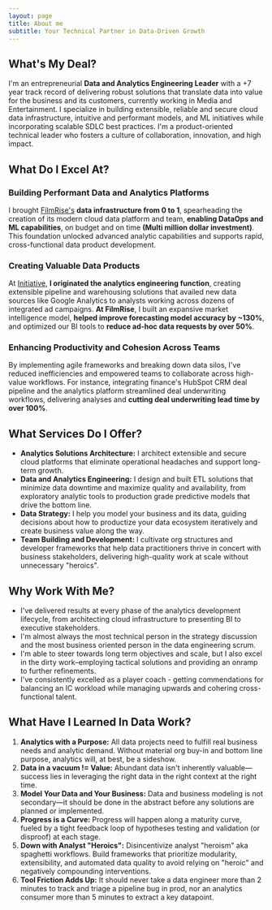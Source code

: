 ```yaml
---
layout: page
title: About me
subtitle: Your Technical Partner in Data-Driven Growth
---
```


## What's My Deal?
I'm an entrepreneurial **Data and Analytics Engineering Leader** with a +7 year track record of delivering robust solutions that translate data into value for the business and its customers, currently working in Media and Entertainment. I specialize in building extensible, reliable and secure cloud data infrastructure, intuitive and performant models, and ML initiatives while incorporating scalable SDLC best practices. I'm a product-oriented technical leader who fosters a culture of collaboration, innovation, and high impact.

## What Do I Excel At?

### Building Performant Data and Analytics Platforms
I brought [FilmRise's](https://filmrise.com/) **data infrastructure from 0 to 1**, spearheading the creation of its modern cloud data platform and team, **enabling DataOps and ML capabilities**, on budget and on time **(Multi million dollar investment)**. This foundation unlocked advanced analytic capabilities and supports rapid, cross-functional data product development.
### Creating Valuable Data Products
At [Initiative](https://initiative.com/), **I originated the analytics engineering function**, creating extensible pipeline and warehousing solutions that availed new data sources like Google Analytics to analysts working across dozens of integrated ad campaigns. **At FilmRise**, I built an expansive market intelligence model, **helped improve forecasting model accuracy by ~130%**, and optimized our BI tools to **reduce ad-hoc data requests by over 50%**.
### Enhancing Productivity and Cohesion Across Teams
By implementing agile frameworks and breaking down data silos, I've reduced inefficiencies and empowered teams to collaborate across high-value workflows. For instance, integrating finance's HubSpot CRM deal pipeline and the analytics platform streamlined deal underwriting workflows, delivering analyses and **cutting deal underwriting lead time by over 100%**.

## What Services Do I Offer?

- **Analytics Solutions Architecture:** I architect extensible and secure cloud platforms that eliminate operational headaches and support long-term growth.
- **Data and Analytics Engineering:** I design and built ETL solutions that minimize data downtime and maximize quality and availability, from exploratory analytic tools to production grade predictive models that drive the bottom line.
- **Data Strategy:** I help you model your business and its data, guiding decisions about how to productize your data ecosystem iteratively and create business value along the way.
- **Team Building and Development:** I cultivate org structures and developer frameworks that help data practitioners thrive in concert with business stakeholders, delivering high-quality work at scale without unnecessary "heroics".

## Why Work With Me?

- I've delivered results at every phase of the analytics development lifecycle, from architecting cloud infrastructure to presenting BI to executive stakeholders.
- I'm almost always the most technical person in the strategy discussion and the most business oriented person in the data engineering scrum.
- I'm able to steer towards long term objectives and scale, but I also excel in the dirty work–employing tactical solutions and providing an onramp to further refinements.
- I've consistently excelled as a player coach - getting commendations for balancing an IC workload while managing upwards and cohering cross-functional talent.

## What Have I Learned In Data Work?

1. **Analytics with a Purpose:** All data projects need to fulfill real business needs and analytic demand. Without material org buy-in and bottom line purpose, analytics will, at best, be a sideshow.
2. **Data in a vacuum != Value:** Abundant data isn't inherently valuable—success lies in leveraging the right data in the right context at the right time.
3. **Model Your Data and Your Business:** Data and business modeling is not secondary—it should be done in the abstract before any solutions are planned or implemented.
4. **Progress is a Curve:** Progress will happen along a maturity curve, fueled by a tight feedback loop of hypotheses testing and validation (or disproof) at each stage.
5. **Down with Analyst "Heroics":** Disincentivize analyst "heroism" aka spaghetti workflows. Build frameworks that prioritize modularity, extensibility, and automated data quality to avoid relying on "heroic" and negatively compounding interventions.
6. **Tool Friction Adds Up:** It should never take a data engineer more than 2 minutes to track and triage a pipeline bug in prod, nor an analytics consumer more than 5 minutes to extract a key datapoint.